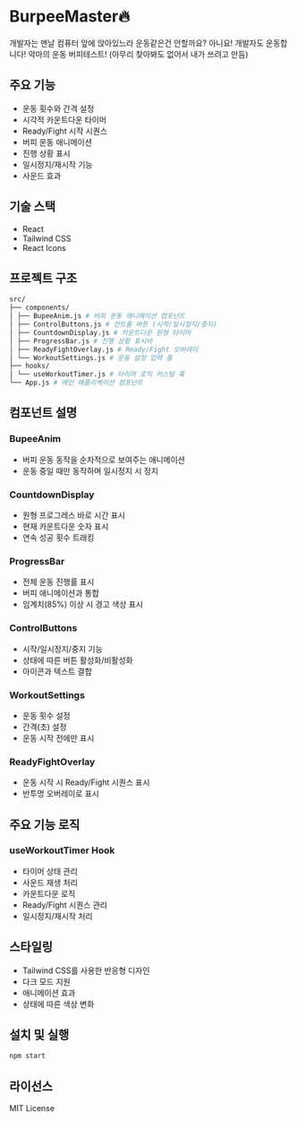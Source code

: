 # BurpeeMaster🔥

개발자는 맨날 컴퓨터 앞에 앉아있느라 운동같은건 안할까요? 아니요!
개발자도 운동합니다! 악마의 운동 버피테스트!
(아무리 찾아봐도 없어서 내가 쓰려고 만듬)

## 주요 기능

- 운동 횟수와 간격 설정
- 시각적 카운트다운 타이머
- Ready/Fight 시작 시퀀스
- 버피 운동 애니메이션
- 진행 상황 표시
- 일시정지/재시작 기능
- 사운드 효과

## 기술 스택

- React
- Tailwind CSS
- React Icons

## 프로젝트 구조

```bash
src/
├── components/
│ ├── BupeeAnim.js # 버피 운동 애니메이션 컴포넌트
│ ├── ControlButtons.js # 컨트롤 버튼 (시작/일시정지/중지)
│ ├── CountdownDisplay.js # 카운트다운 원형 타이머
│ ├── ProgressBar.js # 진행 상황 표시바
│ ├── ReadyFightOverlay.js # Ready/Fight 오버레이
│ └── WorkoutSettings.js # 운동 설정 입력 폼
├── hooks/
│ └── useWorkoutTimer.js # 타이머 로직 커스텀 훅
└── App.js # 메인 애플리케이션 컴포넌트
```

## 컴포넌트 설명

### BupeeAnim

- 버피 운동 동작을 순차적으로 보여주는 애니메이션
- 운동 중일 때만 동작하며 일시정지 시 정지

### CountdownDisplay

- 원형 프로그레스 바로 시간 표시
- 현재 카운트다운 숫자 표시
- 연속 성공 횟수 트래킹

### ProgressBar

- 전체 운동 진행률 표시
- 버피 애니메이션과 통합
- 임계치(85%) 이상 시 경고 색상 표시

### ControlButtons

- 시작/일시정지/중지 기능
- 상태에 따른 버튼 활성화/비활성화
- 아이콘과 텍스트 결합

### WorkoutSettings

- 운동 횟수 설정
- 간격(초) 설정
- 운동 시작 전에만 표시

### ReadyFightOverlay

- 운동 시작 시 Ready/Fight 시퀀스 표시
- 반투명 오버레이로 표시

## 주요 기능 로직

### useWorkoutTimer Hook

- 타이머 상태 관리
- 사운드 재생 처리
- 카운트다운 로직
- Ready/Fight 시퀀스 관리
- 일시정지/재시작 처리

## 스타일링

- Tailwind CSS를 사용한 반응형 디자인
- 다크 모드 지원
- 애니메이션 효과
- 상태에 따른 색상 변화

## 설치 및 실행

```bash
npm start
```

## 라이선스

MIT License
